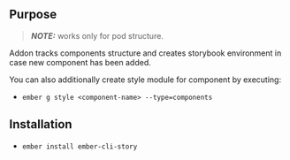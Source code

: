 ## Purpose
> **_NOTE:_**  works only for pod structure.

Addon tracks components structure and creates storybook environment in case new component has been added.

You can also additionally create style module for component by executing:
* `ember g style <component-name> --type=components`

## Installation

* `ember install ember-cli-story`
